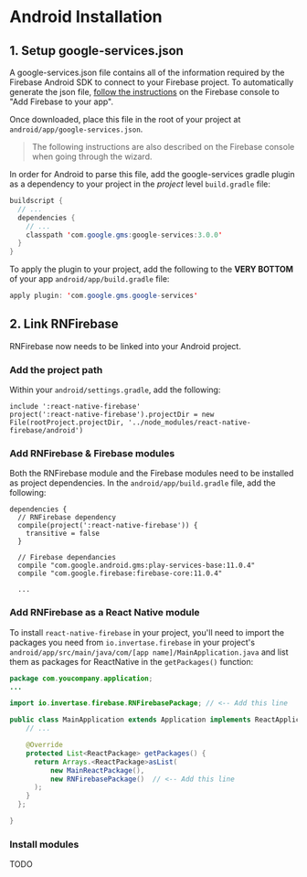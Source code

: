 # Android Installation

## 1. Setup google-services.json

A google-services.json file contains all of the information required by the Firebase Android SDK to connect to your Firebase project. To automatically generate the json file, [follow the instructions](https://firebase.google.com/docs/android/setup#add_firebase_to_your_app) on the Firebase console to "Add Firebase to your app".

Once downloaded, place this file in the root of your project at `android/app/google-services.json`.

> The following instructions are also described on the Firebase console when going through the wizard.

In order for Android to parse this file, add the google-services gradle plugin as a dependency to your project in the *project* level `build.gradle` file:

```java
buildscript {
  // ...
  dependencies {
    // ...
    classpath 'com.google.gms:google-services:3.0.0'
  }
}
```

To apply the plugin to your project, add the following to the **VERY BOTTOM** of your app `android/app/build.gradle` file:

```java
apply plugin: 'com.google.gms.google-services'
```

## 2. Link RNFirebase

RNFirebase now needs to be linked into your Android project.

### Add the project path

Within your `android/settings.gradle`, add the following:

```
include ':react-native-firebase'
project(':react-native-firebase').projectDir = new File(rootProject.projectDir, '../node_modules/react-native-firebase/android')
```

### Add RNFirebase & Firebase modules

Both the RNFirebase module and the Firebase modules need to be installed as project dependencies. In the `android/app/build.gradle` file, add the following:

```
dependencies {
  // RNFirebase dependency
  compile(project(':react-native-firebase')) {
    transitive = false
  }
  
  // Firebase dependancies
  compile "com.google.android.gms:play-services-base:11.0.4"
  compile "com.google.firebase:firebase-core:11.0.4"
  
  ...
```

### Add RNFirebase as a React Native module

To install `react-native-firebase` in your project, you'll need to import the packages you need from `io.invertase.firebase` in your project's `android/app/src/main/java/com/[app name]/MainApplication.java` and list them as packages for ReactNative in the `getPackages()` function:

```java
package com.youcompany.application;
...

import io.invertase.firebase.RNFirebasePackage; // <-- Add this line

public class MainApplication extends Application implements ReactApplication {
    // ...

    @Override
    protected List<ReactPackage> getPackages() {
      return Arrays.<ReactPackage>asList(
          new MainReactPackage(),
          new RNFirebasePackage()  // <-- Add this line
      );
    }
  };

}
```

### Install modules

TODO

